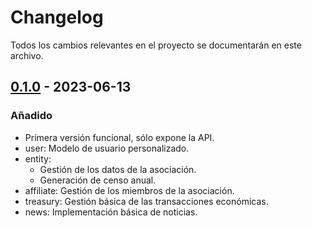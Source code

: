 # Changelog

Todos los cambios relevantes en el proyecto se documentarán en este archivo.

## [0.1.0](https://github.com/SecuritechES/CENDRA-server/releases/tag/v0.1.0) - 2023-06-13

### Añadido

- Primera versión funcional, sólo expone la API.
- user: Modelo de usuario personalizado.
- entity: 
    - Gestión de los datos de la asociación.
    - Generación de censo anual.
- affiliate: Gestión de los miembros de la asociación.
- treasury: Gestión básica de las transacciones económicas.
- news: Implementación básica de noticias.
